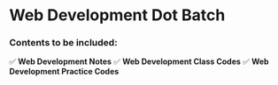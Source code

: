 # Web Development Dot Batch 

### Contents to be included:
✅
__Web Development Notes__
✅
__Web Development Class Codes__
✅
__Web Development Practice Codes__

